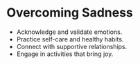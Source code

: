 # Overcoming Sadness

- Acknowledge and validate emotions.
- Practice self-care and healthy habits.
- Connect with supportive relationships.
- Engage in activities that bring joy.
